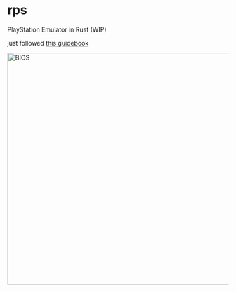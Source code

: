 # rps
PlayStation Emulator in Rust (WIP)

just followed [this guidebook](https://svkt.org/~simias/guide.pdf)

<img width="530" alt="BIOS" src="https://user-images.githubusercontent.com/6854255/166867527-e08bfaf3-cb60-4849-8a3f-ef1d405d06eb.png">
